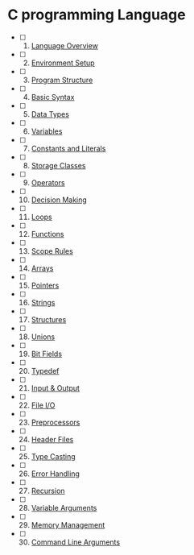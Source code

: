 # C programming Language

- [ ] 1. [Language Overview](https://github.com/engineer-ece/C/tree/master/C/1.Language_Overview)
- [ ] 2. [Environment Setup](https://github.com/engineer-ece/C/tree/master/C/2.Environment_Setup)
- [ ] 3. [Program Structure](https://github.com/engineer-ece/C/tree/master/C/3.Program_Structure)
- [ ] 4. [Basic Syntax](https://github.com/engineer-ece/C/tree/master/C/4.Basic_Syntax)
- [ ] 5. [Data Types](https://github.com/engineer-ece/C/tree/master/C/5.Data_Types)
- [ ] 6. [Variables](https://github.com/engineer-ece/C/tree/master/C/6.Variables)
- [ ] 7. [Constants and Literals](https://github.com/engineer-ece/C/tree/master/C/7.Constants_and_Literals)
- [ ] 8. [Storage Classes](https://github.com/engineer-ece/C/tree/master/C/8.Storage_Classes)
- [ ] 9. [Operators](https://github.com/engineer-ece/C/tree/master/C/9.Operators)
- [ ] 10. [Decision Making](https://github.com/engineer-ece/C/tree/master/C/10.Decising_making)
- [ ] 11. [Loops](https://github.com/engineer-ece/C/tree/master/C/11.Loops)
- [ ] 12. [Functions](https://github.com/engineer-ece/C/tree/master/C/12.Functions)
- [ ] 13. [Scope Rules](https://github.com/engineer-ece/C/tree/master/C/13.Scope_Rules)
- [ ] 14. [Arrays](https://github.com/engineer-ece/C/blob/master/C/14.Arrays)
- [ ] 15. [Pointers](https://github.com/engineer-ece/C/tree/master/C/15.Pointers)
- [ ] 16. [Strings](https://github.com/engineer-ece/C/tree/master/C/16.Strings)
- [ ] 17. [Structures](https://github.com/engineer-ece/C/tree/master/C/17.Structures)
- [ ] 18. [Unions](https://github.com/engineer-ece/C/tree/master/C/18.Union)
- [ ] 19. [Bit Fields](https://github.com/engineer-ece/C/tree/master/C/19.BitFields)
- [ ] 20. [Typedef](https://github.com/engineer-ece/C/tree/master/C/20.Typedef)
- [ ] 21. [Input & Output](https://github.com/engineer-ece/C/tree/master/C/21.Input_and_Output)
- [ ] 22. [File I/O](https://github.com/engineer-ece/C/tree/master/C/22.File_IO)
- [ ] 23. [Preprocessors](https://github.com/engineer-ece/C/tree/master/C/23.Preprocessor)
- [ ] 24. [Header Files](https://github.com/engineer-ece/C/tree/master/C/24.Header_Files)
- [ ] 25. [Type Casting](https://github.com/engineer-ece/C/tree/master/C/25.Type_Casting)
- [ ] 26. [Error Handling](https://github.com/engineer-ece/C/tree/master/C/26.Error_Handling)
- [ ] 27. [Recursion](https://github.com/engineer-ece/C/tree/master/C/27.Recursion)
- [ ] 28. [Variable Arguments](https://github.com/engineer-ece/C/tree/master/C/28.Variable_Arguments)
- [ ] 29. [Memory Management](https://github.com/engineer-ece/C/tree/master/C/29.Memory_Management)
- [ ] 30. [Command Line Arguments](https://github.com/engineer-ece/C/tree/master/C/30.Command_Line_Arguments)
